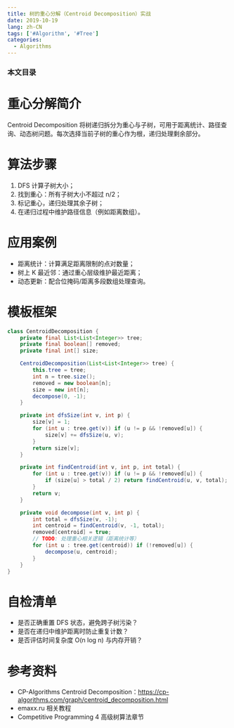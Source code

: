 ```yaml
---
title: 树的重心分解（Centroid Decomposition）实战
date: 2019-10-19
lang: zh-CN
tags: ['#Algorithm', '#Tree']
categories:
  - Algorithms
---
```


### 本文目录
<!-- toc -->

# 重心分解简介
Centroid Decomposition 将树递归拆分为重心与子树，可用于距离统计、路径查询、动态树问题。每次选择当前子树的重心作为根，递归处理剩余部分。

# 算法步骤
1. DFS 计算子树大小；
2. 找到重心：所有子树大小不超过 n/2；
3. 标记重心，递归处理其余子树；
4. 在递归过程中维护路径信息（例如距离数组）。

# 应用案例
- 距离统计：计算满足距离限制的点对数量；
- 树上 K 最近邻：通过重心层级维护最近距离；
- 动态更新：配合位掩码/距离多段数组处理查询。

# 模板框架
```java
class CentroidDecomposition {
    private final List<List<Integer>> tree;
    private final boolean[] removed;
    private final int[] size;

    CentroidDecomposition(List<List<Integer>> tree) {
        this.tree = tree;
        int n = tree.size();
        removed = new boolean[n];
        size = new int[n];
        decompose(0, -1);
    }

    private int dfsSize(int v, int p) {
        size[v] = 1;
        for (int u : tree.get(v)) if (u != p && !removed[u]) {
            size[v] += dfsSize(u, v);
        }
        return size[v];
    }

    private int findCentroid(int v, int p, int total) {
        for (int u : tree.get(v)) if (u != p && !removed[u]) {
            if (size[u] > total / 2) return findCentroid(u, v, total);
        }
        return v;
    }

    private void decompose(int v, int p) {
        int total = dfsSize(v, -1);
        int centroid = findCentroid(v, -1, total);
        removed[centroid] = true;
        // TODO: 处理重心相关逻辑（距离统计等）
        for (int u : tree.get(centroid)) if (!removed[u]) {
            decompose(u, centroid);
        }
    }
}
```

# 自检清单
- 是否正确重置 DFS 状态，避免跨子树污染？
- 是否在递归中维护距离时防止重复计数？
- 是否评估时间复杂度 O(n log n) 与内存开销？

# 参考资料
- CP-Algorithms Centroid Decomposition：https://cp-algorithms.com/graph/centroid_decomposition.html
- emaxx.ru 相关教程
- Competitive Programming 4 高级树算法章节
